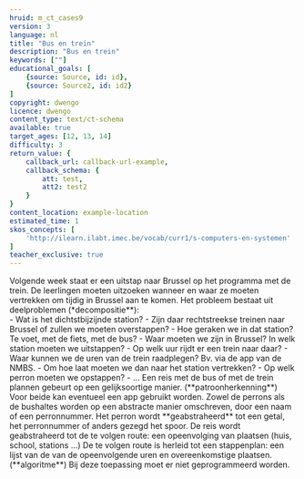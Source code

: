 ```yaml
---
hruid: m_ct_cases9
version: 3
language: nl
title: "Bus en trein"
description: "Bus en trein"
keywords: [""]
educational_goals: [
    {source: Source, id: id}, 
    {source: Source2, id: id2}
]
copyright: dwengo
licence: dwengo
content_type: text/ct-schema
available: true
target_ages: [12, 13, 14]
difficulty: 3
return_value: {
    callback_url: callback-url-example,
    callback_schema: {
        att: test,
        att2: test2
    }
}
content_location: example-location
estimated_time: 1
skos_concepts: [
    'http://ilearn.ilabt.imec.be/vocab/curr1/s-computers-en-systemen'
]
teacher_exclusive: true
---
```


<context>
Volgende week staat er een uitstap naar Brussel op het programma met de trein. De leerlingen moeten uitzoeken wanneer en waar ze moeten vertrekken om tijdig in Brussel aan te komen.

</context>
<decomposition>
Het probleem bestaat uit deelproblemen (*decompositie**):<br>    
- Wat is het dichtstbijzijnde station?
    - Zijn daar rechtstreekse treinen naar Brussel of zullen we moeten overstappen?
    - Hoe geraken we in dat station? Te voet, met de fiets, met de bus?
- Waar moeten we zijn in Brussel? In welk station moeten we uitstappen?
- Op welk uur rijdt er een trein naar daar? 
    - Waar kunnen we de uren van de trein raadplegen? Bv. via de app van de NMBS. 
    - Om hoe laat moeten we dan naar het station vertrekken?
- Op welk perron moeten we opstappen?
- ...

</decomposition>
<patternRecognition>
Een reis met de bus of met de trein plannen gebeurt op een gelijksoortige manier. (**patroonherkenning**) <br>Voor beide kan eventueel een app gebruikt worden. Zowel de perrons als de bushaltes worden op een abstracte manier omschreven, door een naam of een perronnummer.  
</patternRecognition>
<abstraction>
Het perron wordt **geabstraheerd** tot een getal, het perronnummer of anders gezegd het spoor.
De reis wordt geabstraheerd tot de te volgen route: een opeenvolging van plaatsen (huis, school, stations …) 
</abstraction>
<algorithms>
De te volgen route is herleid tot een stappenplan: een lijst van de van de opeenvolgende uren en overeenkomstige plaatsen. (**algoritme**)
</algorithms>
<implementation>
Bij deze toepassing moet er niet geprogrammeerd worden. 
</implementation>

